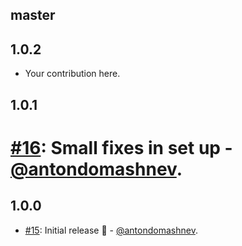 ## master

## 1.0.2

* Your contribution here.

## 1.0.1

# [#16](https://github.com/Antondomashnev/jigit/pull/16): Small fixes in set up - [@antondomashnev](https://github.com/antondomashnev).

## 1.0.0

* [#15](https://github.com/Antondomashnev/jigit/pull/15): Initial release 🎉 - [@antondomashnev](https://github.com/antondomashnev).
